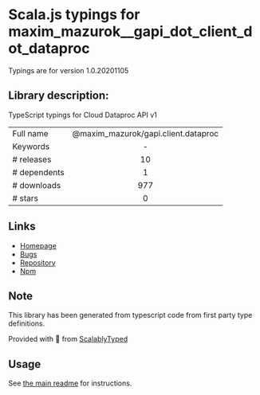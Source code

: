 
# Scala.js typings for maxim_mazurok__gapi_dot_client_dot_dataproc

Typings are for version 1.0.20201105

## Library description:
TypeScript typings for Cloud Dataproc API v1

|                    |                 |
| ------------------ | :-------------: |
| Full name          | @maxim_mazurok/gapi.client.dataproc |
| Keywords           | - |
| # releases         | 10 |
| # dependents       | 1 |
| # downloads        | 977 |
| # stars            | 0 |

## Links
- [Homepage](https://github.com/Maxim-Mazurok/google-api-typings-generator#readme)
- [Bugs](https://github.com/Maxim-Mazurok/google-api-typings-generator/issues)
- [Repository](https://github.com/Maxim-Mazurok/google-api-typings-generator)
- [Npm](https://www.npmjs.com/package/%40maxim_mazurok%2Fgapi.client.dataproc)
    


## Note
This library has been generated from typescript code from first party type definitions.

Provided with :purple_heart: from [ScalablyTyped](https://github.com/oyvindberg/ScalablyTyped)

## Usage
See [the main readme](../../readme.md) for instructions.


